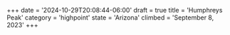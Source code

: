 +++
date = '2024-10-29T20:08:44-06:00'
draft = true
title = 'Humphreys Peak'
category = 'highpoint'
state = 'Arizona'
climbed = 'September 8, 2023'
+++
